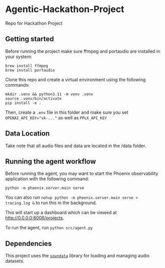 # Agentic-Hackathon-Project
Repo for Hackathon Project

## Getting started
Before running the project make sure ffmpeg and portaudio are installed in your system:
```
brew install ffmpeg
brew install portaudio
```

Clone this repo and create a virtual environment using the following commands:
```
mkdir .venv && python3.11 -m venv .venv
source .venv/bin/activate
pip install -e .
```

Then, create a `.env` file in this folder and make sure you set `OPENAI_API_KEY="sk-..."` as well as `PPLX_API_KEY`

## Data Location
Take note that all audio files and data are located in the /data folder.

## Running the agent workflow
Before running the agent, you may want to start the Phoenix observability application with the following command:
```
python -m phoenix.server.main serve
```

You can also run `nohup python -m phoenix.server.main serve > tracing.log &` to run this in the background.

This will start up a dashboard which can be viewed at http://0.0.0.0:6006/projects.

To run the agent, run `python src/agent.py`

## Dependencies

This project uses the [`soundata`](https://github.com/soundata/soundata) library for loading and managing audio datasets.

